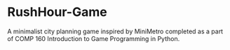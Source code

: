 # RushHour-Game
A minimalist city planning game inspired by MiniMetro completed as a part of COMP 160 Introduction to Game Programming in Python.
